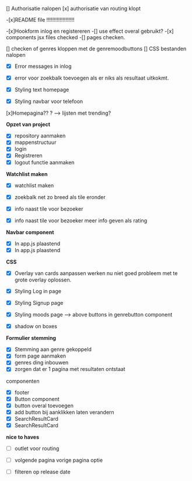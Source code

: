 [] Authorisatie nalopen
    [x] authorisatie van routing klopt



-[x]README file  !!!!!!!!!!!!!!!!!!!

-[x]Hookform inlog en registereren
-[] use effect overal  gebruikt?
    -[x] components jsx files checked
    -[] pages checken.


[] checken of genres kloppen met de genremoodbuttons
[] CSS bestanden nalopen 

-[x] Error messages in inlog
-[x] error voor zoekbalk toevoegen als er niks als resultaat uitkokmt. 
-[x] Styling  text homepage
-[x] Styling navbar voor telefoon



[x]Homepagina?? ? --> lijsten met trending?


**Opzet van project**
- [x]  repository aanmaken
- [x]  mappenstructuur
- [x]  login
- [x] Registreren
- [x] logout functie aanmaken

**Watchlist maken**
- [x]   watchlist maken
- [x] zoekbalk net zo breed als tile eronder
- [x] info naast tile voor bezoeker
- [x] info naast tile voor bezoeker meer info geven als rating 



**Navbar component**
- [x] In app.js plaastend
- [x] In app.js plaastend

**CSS**
- [x]  Overlay van cards aanpassen werken nu  niet goed probleem met te grote overlay oplossen.
- [x] Styling Log in page
- [x] Styling  Signup page
- [x] Styling moods page --> above buttons in genrebutton component
- [x] shadow on boxes


**Formulier stemming**
-[x] Stemming aan genre gekoppeld
- [x] form page aanmaken
- [x]  genres ding inbouwen
- [x] zorgen dat er 1 pagina met resultaten ontstaat 

componenten
- [x] footer 
- [x] Button component 
- [x] button overal toevoegen
- [x] add button bij aanklikken laten verandern
- [x] SearchResultCard
- [x] SearchResultCard

**nice to haves**
- [ ] outlet voor routing
-[ ] volgende pagina vorige pagina optie
-[ ] filteren op release date





